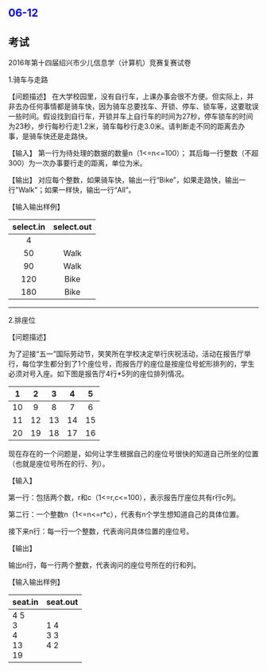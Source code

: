 <h2 style="color:blue">06-12</h2>



## 考试

2016年第十四届绍兴市少儿信息学（计算机）竞赛复赛试卷

1.骑车与走路

【问题描述】 
在大学校园里，没有自行车，上课办事会很不方便。但实际上，并非去办任何事情都是骑车快，因为骑车总要找车、开锁、停车、锁车等，这要耽误一些时间。假设找到自行车，开锁并车上自行车的时间为27秒，停车锁车的时间为23秒，步行每秒行走1.2米，骑车每秒行走3.0米。请判断走不同的距离去办事，是骑车快还是走路快。

【输入】
第一行为待处理的数据的数量n（1<=n<=100）；
其后每一行整数（不超300）为一次办事要行走的距离，单位为米。

【输出】
对应每个整数，如果骑车快，输出一行“Bike”，如果走路快，输出一行"Walk"；如果一样快，输出一行“All”。

【输入输出样例】


| select.in	| select.out |
| :----: | :----: |
| 4     |       |
| 50    | Walk  |
| 90    | Walk  |
| 120   | Bike  |
| 180   | Bike  |


----


2.排座位

【问题描述】

为了迎接“五一”国际劳动节，笑笑所在学校决定举行庆祝活动，活动在报告厅举行，每位学生都分到了1个座位号，而报告厅的座位是按座位号蛇形排列的，学生必须对号入座。如下图是报告厅4行*5列的座位排列情况。


  | 1 | 2 | 3 | 4 | 5 |
  | :----: | :----: | :----: | :----: | :----: |
  | 10 | 9 | 8 | 7 |6 |
  | 11 | 12 | 13 | 14	| 15 |
  | 20 | 19 | 18 | 17 | 16 |


现在存在的一个问题是，如何让学生根据自己的座位号很快的知道自己所坐的位置（也就是座位号所在的行、列）。

【输入】

第一行：包括两个数，r和c（1<=r,c<=100），表示报告厅座位共有r行c列。

第二行：一个整数n（1<=n<=r*c），代表有n个学生想知道自己的具体位置。

接下来n行：每一行一个整数，代表询问具体位置的座位号。

【输出】

输出n行，每一行两个整数，代表询问的座位号所在的行和列。

【输入输出样例】

| seat.in | seat.out |
| :---- | :---- |
|4 5 <br> 3 <br> 4 <br> 13 <br> 19 | 1 4 <br> 3 3 <br> 4 2

